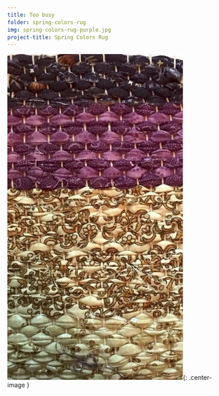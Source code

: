 ```yaml
---
title: Too busy
folder: spring-colors-rug
img: spring-colors-rug-purple.jpg
project-title: Spring Colors Rug
---
```

![Swatch of rug; too busy](/assets/img/spring-colors-rug/spring-colors-rug-purple.jpg){: .center-image }

